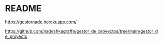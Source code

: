 # README

https://gestornade.herokuapp.com/

https://github.com/nadeshkagraffe/gestor_de_proyectos/tree/main/gestor_de_proyecto